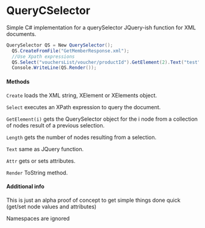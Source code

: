 QueryCSelector
==============

Simple C# implementation for a querySelector JQuery-ish function for XML documents.

```C#
QuerySelector QS = New QuerySelector();
  QS.CreateFromFile("GetMemberResponse.xml");
  //Use Xpath expressions
  QS.Select("vouchersList/voucher/productId").GetElement(2).Text("test");
  Console.WriteLine(QS.Render());
```
#### Methods
`Create` loads the XML string, XElement or XElements object.

`Select` executes an XPath expression to query the document.

`GetElement(i)` gets the QuerySelector object for the i node from a collection of nodes result of a previous selection.

`Length` gets the number of nodes resulting from a selection.

`Text` same as JQuery function.

`Attr` gets or sets attributes.

`Render` ToString method.

#### Additional info
This is just an alpha proof of concept to get simple things done quick (get/set node values and attributes)

Namespaces are ignored
